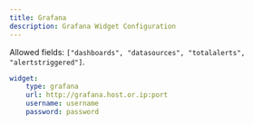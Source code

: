 ```yaml
---
title: Grafana
description: Grafana Widget Configuration
---
```



Allowed fields: `["dashboards", "datasources", "totalalerts", "alertstriggered"]`.

```yaml
widget:
    type: grafana
    url: http://grafana.host.or.ip:port
    username: username
    password: password
```



